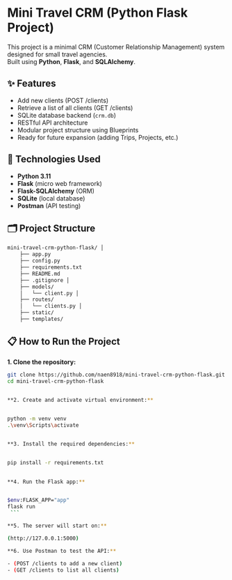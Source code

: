 # Mini Travel CRM (Python Flask Project)

This project is a minimal CRM (Customer Relationship Management) system designed for small travel agencies.  
Built using **Python**, **Flask**, and **SQLAlchemy**.

## ✨ Features

- Add new clients (POST /clients)
- Retrieve a list of all clients (GET /clients)
- SQLite database backend (`crm.db`)
- RESTful API architecture
- Modular project structure using Blueprints
- Ready for future expansion (adding Trips, Projects, etc.)

## 🚀 Technologies Used

- **Python 3.11**
- **Flask** (micro web framework)
- **Flask-SQLAlchemy** (ORM)
- **SQLite** (local database)
- **Postman** (API testing)

## 🗂️ Project Structure
```bash
mini-travel-crm-python-flask/ │ 
    ├── app.py 
    ├── config.py 
    ├── requirements.txt 
    ├── README.md 
    ├── .gitignore │ 
    ├── models/ 
    │   └── client.py │ 
    ├── routes/ 
    │   └── clients.py │ 
    ├── static/ 
    ├── templates/
```

## 📋 How to Run the Project

**1. Clone the repository:**

   ```bash
   git clone https://github.com/naen8918/mini-travel-crm-python-flask.git
   cd mini-travel-crm-python-flask
    

**2. Create and activate virtual environment:**

   
   python -m venv venv
   .\venv\Scripts\activate
   

**3. Install the required dependencies:**

   
   pip install -r requirements.txt
    

**4. Run the Flask app:**

   
   $env:FLASK_APP="app"
   flask run
    ```

**5. The server will start on:**

   (http://127.0.0.1:5000)

**6. Use Postman to test the API:**

   - (POST /clients to add a new client)
   - (GET /clients to list all clients)
